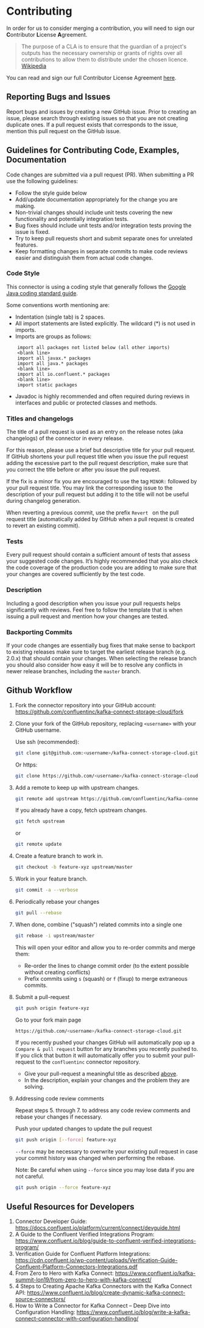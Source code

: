 # Contributing

In order for us to consider merging a contribution, you will need to sign our
**C**ontributor **L**icense **A**greement.

> The purpose of a CLA is to ensure that the guardian of a project's outputs has the necessary ownership or grants of rights over all contributions to allow them to distribute under the chosen licence.
> [Wikipedia](http://en.wikipedia.org/wiki/Contributor_License_Agreement)

You can read and sign our full Contributor License Agreement [here](http://clabot.confluent.io/cla).

## Reporting Bugs and Issues

Report bugs and issues by creating a new GitHub issue. Prior to creating an issue, please search
through existing issues so that you are not creating duplicate ones. If a pull request exists that
corresponds to the issue, mention this pull request on the GitHub issue.

## Guidelines for Contributing Code, Examples, Documentation

Code changes are submitted via a pull request (PR). When submitting a PR use the following
guidelines:

* Follow the style guide below
* Add/update documentation appropriately for the change you are making.
* Non-trivial changes should include unit tests covering the new functionality and potentially integration tests.
* Bug fixes should include unit tests and/or integration tests proving the issue is fixed.
* Try to keep pull requests short and submit separate ones for unrelated features.
* Keep formatting changes in separate commits to make code reviews easier and distinguish them from actual code changes.

### Code Style
This connector is using a coding style that generally follows the [Google Java coding standard guide](https://google.github.io/styleguide/javaguide.html).

Some conventions worth mentioning are:

* Indentation (single tab) is 2 spaces.
* All import statements are listed explicitly. The wildcard (*) is not used in imports.
* Imports are groups as follows:
```
    import all packages not listed below (all other imports)
    <blank line>
    import all javax.* packages
    import all java.* packages
    <blank line>
    import all io.confluent.* packages
    <blank line>
    import static packages
```
* Javadoc is highly recommended and often required during reviews in interfaces and public or protected classes and methods.

### Titles and changelogs

The title of a pull request is used as an entry on the release notes (aka changelogs) of the
connector in every release.

For this reason, please use a brief but descriptive title for your pull request. If GitHub shortens
your pull request title when you issue the pull request adding the excessive part to the pull
request description, make sure that you correct the title before or after you issue the pull
request.

If the fix is a minor fix you are encouraged to use the tag `MINOR:` followed by your pull request
title. You may link the corresponding issue to the description of your pull request but adding it to
the title will not be useful during changelog generation.

When reverting a previous commit, use the prefix `Revert ` on the pull request title (automatically
added by GitHub when a pull request is created to revert an existing commit).

### Tests
Every pull request should contain a sufficient amount of tests that assess your suggested code
changes. It’s highly recommended that you also check the code coverage of the production code you
are adding to make sure that your changes are covered sufficiently by the test code.

### Description
Including a good description when you issue your pull requests helps significantly with reviews.
Feel free to follow the template that is when issuing a pull request and mention how your changes
are tested.

### Backporting Commits
If your code changes are essentially bug fixes that make sense to backport to existing releases make sure to target the earliest release branch (e.g. 2.0.x) that should contain your changes. When selecting the release branch you should also consider how easy it will be to resolve any conflicts in newer release branches, including the `master` branch.

## Github Workflow

1. Fork the connector repository into your GitHub account: https://github.com/confluentinc/kafka-connect-storage-cloud/fork

2. Clone your fork of the GitHub repository, replacing `<username>` with your GitHub username.

    Use ssh (recommended):

    ```bash
    git clone git@github.com:<username>/kafka-connect-storage-cloud.git
    ```

    Or https:

    ```bash
    git clone https://github.com/<username>/kafka-connect-storage-cloud.git
    ```

3. Add a remote to keep up with upstream changes.

    ```bash
    git remote add upstream https://github.com/confluentinc/kafka-connect-storage-cloud.git
    ```

    If you already have a copy, fetch upstream changes.

    ```bash
    git fetch upstream
    ```

    or

    ```bash
    git remote update
    ```

4. Create a feature branch to work in.

    ```bash
    git checkout -b feature-xyz upstream/master
    ```

5. Work in your feature branch.

    ```bash
    git commit -a --verbose
    ```

6. Periodically rebase your changes

    ```bash
    git pull --rebase
    ```

7. When done, combine ("squash") related commits into a single one

    ```bash
    git rebase -i upstream/master
    ```

    This will open your editor and allow you to re-order commits and merge them:
    - Re-order the lines to change commit order (to the extent possible without creating conflicts)
    - Prefix commits using `s` (squash) or `f` (fixup) to merge extraneous commits.

8. Submit a pull-request

    ```bash
    git push origin feature-xyz
    ```

    Go to your fork main page

    ```bash
    https://github.com/<username>/kafka-connect-storage-cloud.git
    ```

    If you recently pushed your changes GitHub will automatically pop up a `Compare & pull request`
    button for any branches you recently pushed to. If you click that button it will automatically
    offer you to submit your pull-request to the `confluentinc` connector repository.

    - Give your pull-request a meaningful title as described [above](#titles-and-changelogs).
    - In the description, explain your changes and the problem they are solving.

9. Addressing code review comments

    Repeat steps 5. through 7. to address any code review comments and rebase your changes if necessary.

    Push your updated changes to update the pull request

    ```bash
    git push origin [--force] feature-xyz
    ```

    `--force` may be necessary to overwrite your existing pull request in case your
    commit history was changed when performing the rebase.

    Note: Be careful when using `--force` since you may lose data if you are not careful.

    ```bash
    git push origin --force feature-xyz
    ```

## Useful Resources for Developers

1. Connector Developer Guide: https://docs.confluent.io/platform/current/connect/devguide.html
2. A Guide to the Confluent Verified Integrations Program: https://www.confluent.io/blog/guide-to-confluent-verified-integrations-program/
3. Verification Guide for Confluent Platform Integrations: https://cdn.confluent.io/wp-content/uploads/Verification-Guide-Confluent-Platform-Connectors-Integrations.pdf
4. From Zero to Hero with Kafka Connect: https://www.confluent.io/kafka-summit-lon19/from-zero-to-hero-with-kafka-connect/
5. 4 Steps to Creating Apache Kafka Connectors with the Kafka Connect API: https://www.confluent.io/blog/create-dynamic-kafka-connect-source-connectors/
6. How to Write a Connector for Kafka Connect – Deep Dive into Configuration Handling: https://www.confluent.io/blog/write-a-kafka-connect-connector-with-configuration-handling/

